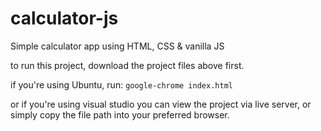 # calculator-js
Simple calculator app using HTML, CSS &amp; vanilla JS

to run this project, download the project files above first.

if you're using Ubuntu, run:
`google-chrome index.html`

or if you're using visual studio you can view the project via live server, or simply copy the file path into your preferred browser.
